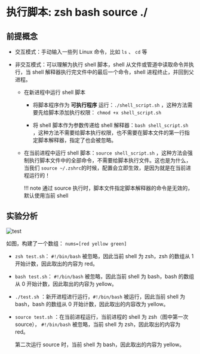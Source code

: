 # 执行脚本: zsh bash source ./


## 前提概念

- 交互模式：手动输入一些列 Linux 命令，比如 `ls` 、 `cd` 等

- 非交互模式：可以理解为执行 shell 脚本，shell 从文件或管道中读取命令并执行，当 shell 解释器执行完文件中的最后一个命令，shell 进程终止，并回到父进程。

  - 在新进程中运行 shell 脚本

    - 将脚本程序作为 **可执行程序** 运行：`./shell_script.sh` ，这种方法需要先给脚本添加执行权限： `chmod +x shell_script.sh`

    - 将 shell 脚本作为参数传递给 shell 解释器：`bash shell_script.sh` ，这种方法不需要给脚本执行权限，也不需要在脚本文件的第一行指定脚本解释器，指定了也会被忽略。

  - 在当前进程中运行 shell 脚本：`source shell_script.sh` ，这种方法会强制执行脚本文件中的全部命令，不需要给脚本执行文件。这也是为什么，当我们 `source ~/.zshrc`的时候，配置会立即生效，是因为就是在当前进程运行的！
  
    !!! note 
        通过 source 执行时，脚本文件指定脚本解释器的命令是无效的，默认使用当前 shell

## 实验分析

![test](https://happytsing-figure-bed.oss-cn-hangzhou.aliyuncs.com/shell/test.png)

如图，构建了一个数组： `nums=[red yellow green]`

- `zsh test.sh`： `#!/bin/bash` 被忽略，因此当前 shell 为 zsh，zsh 的数组从 1 开始计数，因此取出的内容为 red。
- `bash test.sh`： `#!/bin/bash` 被忽略，因此当前 shell 为 bash，bash 的数组从 0 开始计数，因此取出的内容为 yellow。
- `./test.sh` ：新开进程进行运行，`#!/bin/bash` 被运行，因此当前 shell 为 bash，bash 的数组从 0 开始计数，因此取出的内容改为 yellow。
- `source test.sh` ：在当前进程运行，当前进程的 shell 为 zsh（图中第一次 source）， `#!/bin/bash` 被忽略，当前 shell 为 zsh，因此取出的内容为 red。

  第二次运行 source 时，当前 shell 为 bash，因此取出的内容为 yellow。
